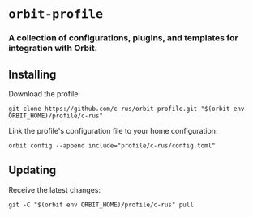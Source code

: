 # `orbit-profile`

### A collection of configurations, plugins, and templates for integration with Orbit.
  
## Installing

Download the profile:

```
git clone https://github.com/c-rus/orbit-profile.git "$(orbit env ORBIT_HOME)/profile/c-rus"
```

Link the profile's configuration file to your home configuration:

```
orbit config --append include="profile/c-rus/config.toml"
```

## Updating

Receive the latest changes:

```
git -C "$(orbit env ORBIT_HOME)/profile/c-rus" pull
```

